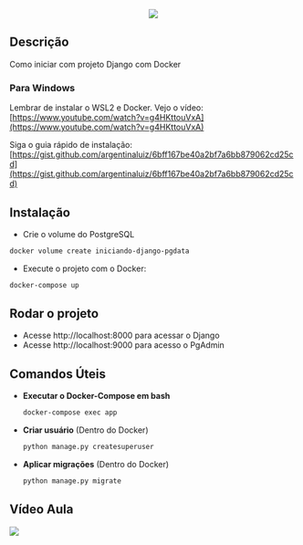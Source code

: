 <p align="center">
  <a href="http://nestjs.com/" target="blank"><img src="https://fullcycle.com.br/wp-content/themes/fullcycle-blog/application/img/logo-fullcycle.png"/></a>
</p>

## Descrição

Como iniciar com projeto Django com Docker

### Para Windows 

Lembrar de instalar o WSL2 e Docker. Vejo o vídeo: [https://www.youtube.com/watch?v=g4HKttouVxA](https://www.youtube.com/watch?v=g4HKttouVxA) 

Siga o guia rápido de instalação: [https://gist.github.com/argentinaluiz/6bff167be40a2bf7a6bb879062cd25cd](https://gist.github.com/argentinaluiz/6bff167be40a2bf7a6bb879062cd25cd) 

## Instalação

* Crie o volume do PostgreSQL
``` bash
docker volume create iniciando-django-pgdata
```
* Execute o projeto com o Docker:
``` bash
docker-compose up
```

## Rodar o projeto

* Acesse http://localhost:8000 para acessar o Django
* Acesse http://localhost:9000 para acesso o PgAdmin


## Comandos Úteis

- **Executar o Docker-Compose em bash**
  ``` bash
  docker-compose exec app
  ```
- **Criar usuário** (Dentro do Docker)
  ``` bash
  python manage.py createsuperuser
  ```
- **Aplicar migrações** (Dentro do Docker)
  ``` bash
  python manage.py migrate
  ```

## Vídeo Aula
[![](https://img.youtube.com/vi/gS2jULbwI0Q/mqdefault.jpg)](https://youtu.be/gS2jULbwI0Q)
